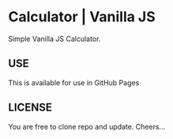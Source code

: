 # Calculator | Vanilla JS

Simple Vanilla JS Calculator. 

## USE

This is available for use in GitHub Pages

## LICENSE

You are free to clone repo and update. Cheers...